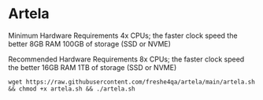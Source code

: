# Artela

Minimum Hardware Requirements
4x CPUs; the faster clock speed the better
8GB RAM
100GB of storage (SSD or NVME)


Recommended Hardware Requirements
8x CPUs; the faster clock speed the better
16GB RAM
1TB of storage (SSD or NVME)

```wget https://raw.githubusercontent.com/freshe4qa/artela/main/artela.sh && chmod +x artela.sh && ./artela.sh```

